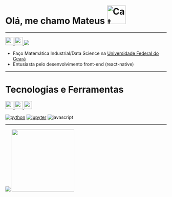 # Olá, me chamo Mateus  <img src="https://raw.githubusercontent.com/Tarikul-Islam-Anik/Microsoft-Teams-Animated-Emojis/master/Emojis/People%20with%20professions//Technologist%20Light%20Skin%20Tone.png" alt="Cat with Tears of Joy" width="58" height="58" />

------

<div>
  <a href="http://mateus.1090ptbr0@gmail.com" alt="Gmail">
    <img src="https://img.shields.io/badge/Gmail-EA4335.svg?style=for-the-badge&logo=Gmail&logoColor=white" height="25"   />
  </a>
  
  <a href="https://www.linkedin.com/in/mateus-sousa-737696268/">
    <img src="https://img.shields.io/badge/LinkedIn-0077B5?style=for-the-badge&logo=linkedin&logoColor=white" height="25" />
  </a>
  
  <a href="">
    <img src="https://img.shields.io/github/followers/kaladabrio2020.svg?style=social&label=Follow&maxAge=2592000" >
  </a>

</div>


* Faço Matemática Industrial/Data Science na [Universidade Federal do Ceará](https://www.ufc.br/)
* Entusiasta pelo desenvolvimento front-end (react-native)
-------
# Tecnologias e Ferramentas

<div>
  <a href="https://www.gnome.org/">
    <img src="https://img.shields.io/badge/GNOME-4A86CF.svg?style=for-the-badge&logo=GNOME&logoColor=white"   height="25"/>
  </a> 
  <a href="https://www.gnome.org/">
    <img src="https://img.shields.io/badge/Debian-A81D33?style=for-the-badge&logo=debian&logoColor=white"     height="25"/>
  </a>
  <a href="https://code.visualstudio.com/">
    <img src="https://img.shields.io/badge/Visual%20Studio%20Code-007ACC.svg?style=for-the-badge&logo=Visual-Studio-Code&logoColor=white" height="25"/>
  </a>
</div>
      

[![python](https://img.shields.io/badge/Python-3776AB?style=for-the-badge&logo=python&logoColor=white)](https://www.python.org/)
[![jupyter](https://img.shields.io/badge/Jupyter-F37626.svg?style=for-the-badge&logo=Jupyter&logoColor=white)](https://github.com/kaladabrio2020/AnalisandoFortunas)
![javascript](https://img.shields.io/badge/JavaScript-F7DF1E.svg?style=for-the-badge&logo=JavaScript&logoColor=black)

-------
<div>
  <img src="https://github-readme-stats.vercel.app/api?username=kaladabrio2020&show_icons=true&theme=tokyonight"/>
  <img height="195em" src="https://github-readme-stats.vercel.app/api/top-langs/?username=kaladabrio2020&layout=compact&show_icons=true&theme=tokyonight"/>
</div>

<!--
![Snake animation](https://github.com/kaladabrio2020/kaladabrio2020/blob/output/github-contribution-grid-snake.svg)
-->
<!--
**kaladabrio2020/kaladabrio2020** is a ✨ _special_ ✨ repository because its `README.md` (this file) appears on your GitHub profile.

Here are some ideas to get you started:

- 🔭 I’m currently working on ...
- 🌱 I’m currently learning ...
- 👯 I’m looking to collaborate on ...
- 🤔 I’m looking for help with ...
- 💬 Ask me about ...
- 📫 How to reach me: ...
- 😄 Pronouns: ...
- ⚡ Fun fact: ...
-->
